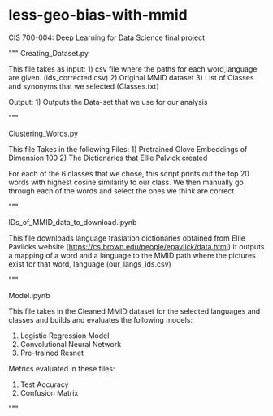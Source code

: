 # less-geo-bias-with-mmid
CIS 700-004: Deep Learning for Data Science final project



"""
Creating_Dataset.py

This file takes as input:
    1) csv file where the paths for each word,language are given. (ids_corrected.csv)
    2) Original MMID dataset
    3) List of Classes and synonyms that we selected (Classes.txt)

Output:
    1) Outputs the Data-set that we use for our analysis

"""

Clustering_Words.py

This file Takes in the following Files:
    1) Pretrained Glove Embeddings of Dimension 100
    2) The Dictionaries that Ellie Palvick created

For each of the 6 classes that we chose, this script prints out the top 20 words with highest cosine similarity to our class. We then manually 
go through each of the words and select the ones we think are correct

"""

IDs_of_MMID_data_to_download.ipynb

This file downloads language traslation dictionaries obtained from Ellie Pavlicks website (https://cs.brown.edu/people/epavlick/data.html)
It outputs a mapping of a word and a language to the MMID path where the pictures exist for that word, language (our_langs_ids.csv)


"""

Model.ipynb

This file takes in the Cleaned MMID dataset for the selected languages and classes and builds and evaluates the following models:
1) Logistic Regression Model
2) Convolutional Neural Network
3) Pre-trained Resnet

Metrics evaluated in these files:
1) Test Accuracy
2) Confusion Matrix


"""



